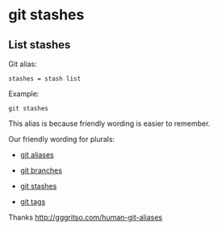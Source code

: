 # git stashes

## List stashes

Git alias:

```git
stashes = stash list
```

Example:

```shell
git stashes
```

This alias is because friendly wording is easier to remember.

Our friendly wording for plurals:

* [git aliases](../git-aliases)

* [git branches](../git-branches)

* [git stashes](../git-stashes)

* [git tags](../git-tags)

Thanks <http://gggritso.com/human-git-aliases>
